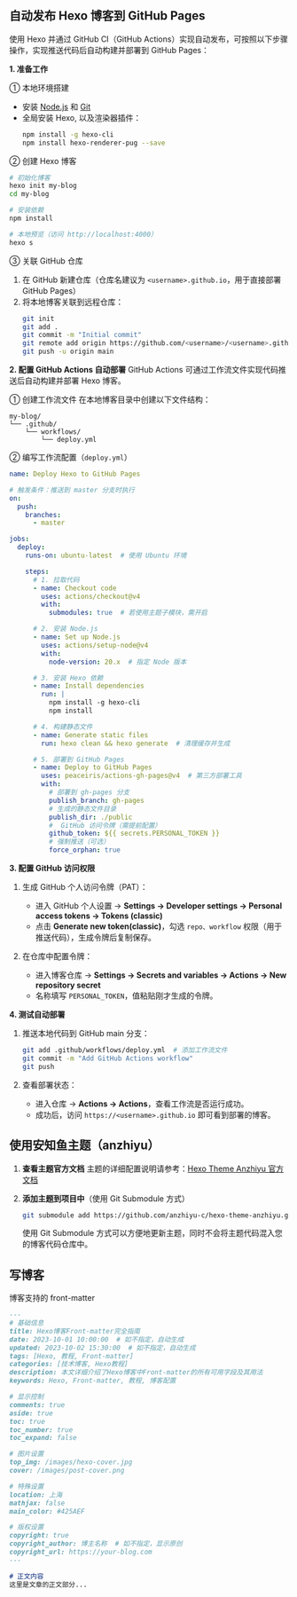 ## 自动发布 Hexo 博客到 GitHub Pages

使用 Hexo 并通过 GitHub CI（GitHub Actions）实现自动发布，可按照以下步骤操作，实现推送代码后自动构建并部署到 GitHub Pages：

**1. 准备工作**

① 本地环境搭建
- 安装 [Node.js](https://nodejs.org/) 和 [Git](https://git-scm.com/)
- 全局安装 Hexo, 以及渲染器插件：
  ```bash
  npm install -g hexo-cli
  npm install hexo-renderer-pug --save
  ```

② 创建 Hexo 博客
```bash
# 初始化博客
hexo init my-blog
cd my-blog

# 安装依赖
npm install

# 本地预览（访问 http://localhost:4000）
hexo s
```

③ 关联 GitHub 仓库
1. 在 GitHub 新建仓库（仓库名建议为 `<username>.github.io`，用于直接部署 GitHub Pages）
2. 将本地博客关联到远程仓库：
   ```bash
   git init
   git add .
   git commit -m "Initial commit"
   git remote add origin https://github.com/<username>/<username>.github.io.git
   git push -u origin main
   ```


**2. 配置 GitHub Actions 自动部署**
GitHub Actions 可通过工作流文件实现代码推送后自动构建并部署 Hexo 博客。

① 创建工作流文件
在本地博客目录中创建以下文件结构：
```
my-blog/
└── .github/
    └── workflows/
        └── deploy.yml
```

② 编写工作流配置（`deploy.yml`）
```yaml
name: Deploy Hexo to GitHub Pages

# 触发条件：推送到 master 分支时执行
on:
  push:
    branches:
      - master

jobs:
  deploy:
    runs-on: ubuntu-latest  # 使用 Ubuntu 环境

    steps:
      # 1. 拉取代码
      - name: Checkout code
        uses: actions/checkout@v4
        with:
          submodules: true  # 若使用主题子模块，需开启

      # 2. 安装 Node.js
      - name: Set up Node.js
        uses: actions/setup-node@v4
        with:
          node-version: 20.x  # 指定 Node 版本

      # 3. 安装 Hexo 依赖
      - name: Install dependencies
        run: |
          npm install -g hexo-cli
          npm install

      # 4. 构建静态文件
      - name: Generate static files
        run: hexo clean && hexo generate  # 清理缓存并生成

      # 5. 部署到 GitHub Pages
      - name: Deploy to GitHub Pages
        uses: peaceiris/actions-gh-pages@v4  # 第三方部署工具
        with:
          # 部署到 gh-pages 分支
          publish_branch: gh-pages
          # 生成的静态文件目录
          publish_dir: ./public
          #  GitHub 访问令牌（需提前配置）
          github_token: ${{ secrets.PERSONAL_TOKEN }}
          # 强制推送（可选）
          force_orphan: true
```


**3. 配置 GitHub 访问权限**
1. 生成 GitHub 个人访问令牌（PAT）：
   - 进入 GitHub 个人设置 → **Settings → Developer settings → Personal access tokens → Tokens (classic)**
   - 点击 **Generate new token(classic)**，勾选 `repo、workflow` 权限（用于推送代码），生成令牌后复制保存。

2. 在仓库中配置令牌：
   - 进入博客仓库 → **Settings → Secrets and variables → Actions → New repository secret**
   - 名称填写 `PERSONAL_TOKEN`，值粘贴刚才生成的令牌。


**4. 测试自动部署**
1. 推送本地代码到 GitHub main 分支：
   ```bash
   git add .github/workflows/deploy.yml  # 添加工作流文件
   git commit -m "Add GitHub Actions workflow"
   git push
   ```

2. 查看部署状态：
   - 进入仓库 → **Actions → Actions**，查看工作流是否运行成功。
   - 成功后，访问 `https://<username>.github.io` 即可看到部署的博客。

## 使用安知鱼主题（anzhiyu）

1. **查看主题官方文档**
   主题的详细配置说明请参考：[Hexo Theme Anzhiyu 官方文档](https://github.com/anzhiyu-c/hexo-theme-anzhiyu?tab=readme-ov-file)

2. **添加主题到项目中**（使用 Git Submodule 方式）
   ```bash
   git submodule add https://github.com/anzhiyu-c/hexo-theme-anzhiyu.git themes/anzhiyu
    ```
    使用 Git Submodule 方式可以方便地更新主题，同时不会将主题代码混入您的博客代码仓库中。



## 写博客

博客支持的 front-matter
```markdown
---
# 基础信息
title: Hexo博客Front-matter完全指南
date: 2023-10-01 10:00:00  # 如不指定，自动生成
updated: 2023-10-02 15:30:00  # 如不指定，自动生成
tags: [Hexo, 教程, Front-matter]
categories: [技术博客, Hexo教程]
description: 本文详细介绍了Hexo博客中Front-matter的所有可用字段及其用法
keywords: Hexo, Front-matter, 教程, 博客配置

# 显示控制
comments: true
aside: true
toc: true
toc_number: true
toc_expand: false

# 图片设置
top_img: /images/hexo-cover.jpg
cover: /images/post-cover.png

# 特殊设置
location: 上海
mathjax: false
main_color: #425AEF

# 版权设置
copyright: true
copyright_author: 博主名称  # 如不指定，显示原创
copyright_url: https://your-blog.com
---

# 正文内容
这里是文章的正文部分...
```
